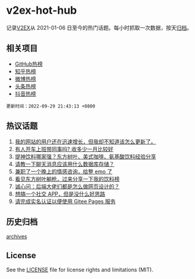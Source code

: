 # v2ex-hot-hub

 记录[V2EX](https://www.v2ex.com/)从 2021-01-06 日至今的热门话题。每小时抓取一次数据，按天[归档](archives)。
 
 ## 相关项目

- [GitHub热榜](https://github.com/lonnyzhang423/github-hot-hub)
- [知乎热榜](https://github.com/lonnyzhang423/zhihu-hot-hub)
- [微博热榜](https://github.com/lonnyzhang423/weibo-hot-hub)
- [头条热榜](https://github.com/lonnyzhang423/toutiao-hot-hub)
- [抖音热榜](https://github.com/lonnyzhang423/douyin-hot-hub)


 `更新时间：2022-09-29 21:43:13 +0800`

## 热议话题

1. [我的网站的用户还在迅速增长，但我却不知道该怎么更新了。](https://www.v2ex.com/t/883669)
1. [有人开车上班带同事吗? 收多少一月比较好](https://www.v2ex.com/t/883740)
1. [提神饮料哪家强？东方树叶、美式咖啡、氨基酸饮料经验分享](https://www.v2ex.com/t/883794)
1. [请教一下聊天消息应该用什么数据库存储？](https://www.v2ex.com/t/883731)
1. [兼职了一个晚上的情感咨询，给整 emo 了](https://www.v2ex.com/t/883821)
1. [看见东方树叶躺枪，过来分享一下我的饮料榜](https://www.v2ex.com/t/883860)
1. [诚心问：后端大佬们都是怎么做网页设计的？](https://www.v2ex.com/t/883733)
1. [想搞一个社交 APP，但是没什么好思路](https://www.v2ex.com/t/883737)
1. [请完成实名认证以便使用 Gitee Pages 服务](https://www.v2ex.com/t/883814)

## 历史归档

[archives](archives)

## License

See the [LICENSE](LICENSE) file for license rights and limitations (MIT).

